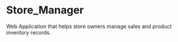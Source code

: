 # Store_Manager
Web Application that helps store owners manage sales and product inventory records.
